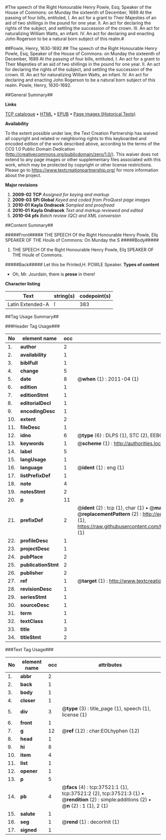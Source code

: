 #The speech of the Right Honourable Henry Powle, Esq; Speaker of the House of Commons: on Munday the sixteenth of December, 1689 At the passing of four bills, entituled, I. An act for a grant to Their Majesties of an aid of two shillings in the pound for one year. II. An act for declaring the rights of the subject, and settling the succession of the crown. III. An act for naturalizing William Watts, an infant. IV. An act for declaring and enacting John Rogerson to be a natural born subject of this realm.#

##Powle, Henry, 1630-1692.##
The speech of the Right Honourable Henry Powle, Esq; Speaker of the House of Commons: on Munday the sixteenth of December, 1689 At the passing of four bills, entituled, I. An act for a grant to Their Majesties of an aid of two shillings in the pound for one year. II. An act for declaring the rights of the subject, and settling the succession of the crown. III. An act for naturalizing William Watts, an infant. IV. An act for declaring and enacting John Rogerson to be a natural born subject of this realm.
Powle, Henry, 1630-1692.

##General Summary##

**Links**

[TCP catalogue](http://www.ota.ox.ac.uk/tcp/)  • 
[HTML](http://tei.it.ox.ac.uk/tcp/Texts-HTML/free/A55/A55595.html)  • 
[EPUB](http://tei.it.ox.ac.uk/tcp/Texts-EPUB/free/A55/A55595.epub) • 
[Page images (Historical Texts)](https://historicaltexts.jisc.ac.uk/eebo-99833046e)

**Availability**

To the extent possible under law, the Text Creation Partnership has waived all copyright and related or neighboring rights to this keyboarded and encoded edition of the work described above, according to the terms of the CC0 1.0 Public Domain Dedication (http://creativecommons.org/publicdomain/zero/1.0/). This waiver does not extend to any page images or other supplementary files associated with this work, which may be protected by copyright or other license restrictions. Please go to https://www.textcreationpartnership.org/ for more information about the project.

**Major revisions**

1. __2009-02__ __TCP__ *Assigned for keying and markup*
1. __2009-03__ __SPi Global__ *Keyed and coded from ProQuest page images*
1. __2010-01__ __Kayla Ondracek__ *Sampled and proofread*
1. __2010-01__ __Kayla Ondracek__ *Text and markup reviewed and edited*
1. __2010-04__ __pfs__ *Batch review (QC) and XML conversion*

##Content Summary##

#####Front#####
THE SPEECH Of the Right Honourable Henry Powle, Eſq SPEAKER OF THE Houſe of Commons: On Munday the S
#####Body#####

1. THE SPEECH Of the Right Honourable Henry Powle, Eſq SPEAKER OF THE Houſe of Commons.

#####Back#####
Let this be Printed,H. POWLE Speaker.
**Types of content**

  * Oh, Mr. Jourdain, there is **prose** in there!

**Character listing**


|Text|string(s)|codepoint(s)|
|---|---|---|
|Latin Extended-A|ſ|383|

##Tag Usage Summary##

###Header Tag Usage###

|No|element name|occ|attributes|
|---|---|---|---|
|1.|__author__|2||
|2.|__availability__|1||
|3.|__biblFull__|1||
|4.|__change__|5||
|5.|__date__|8| @__when__ (1) : 2011-04 (1)|
|6.|__edition__|1||
|7.|__editionStmt__|1||
|8.|__editorialDecl__|1||
|9.|__encodingDesc__|1||
|10.|__extent__|2||
|11.|__fileDesc__|1||
|12.|__idno__|6| @__type__ (6) : DLPS (1), STC (2), EEBO-CITATION (1), PROQUEST (1), VID (1)|
|13.|__keywords__|1| @__scheme__ (1) : http://authorities.loc.gov/ (1)|
|14.|__label__|5||
|15.|__langUsage__|1||
|16.|__language__|1| @__ident__ (1) : eng (1)|
|17.|__listPrefixDef__|1||
|18.|__note__|4||
|19.|__notesStmt__|2||
|20.|__p__|11||
|21.|__prefixDef__|2| @__ident__ (2) : tcp (1), char (1)  •  @__matchPattern__ (2) : ([0-9\-]+):([0-9IVX]+) (1), (.+) (1)  •  @__replacementPattern__ (2) : http://eebo.chadwyck.com/downloadtiff?vid=$1&page=$2 (1), https://raw.githubusercontent.com/textcreationpartnership/Texts/master/tcpchars.xml#$1 (1)|
|22.|__profileDesc__|1||
|23.|__projectDesc__|1||
|24.|__pubPlace__|2||
|25.|__publicationStmt__|2||
|26.|__publisher__|2||
|27.|__ref__|1| @__target__ (1) : http://www.textcreationpartnership.org/docs/. (1)|
|28.|__revisionDesc__|1||
|29.|__seriesStmt__|1||
|30.|__sourceDesc__|1||
|31.|__term__|1||
|32.|__textClass__|1||
|33.|__title__|3||
|34.|__titleStmt__|2||


###Text Tag Usage###

|No|element name|occ|attributes|
|---|---|---|---|
|1.|__abbr__|2||
|2.|__back__|1||
|3.|__body__|1||
|4.|__closer__|1||
|5.|__div__|3| @__type__ (3) : title_page (1), speech (1), license (1)|
|6.|__front__|1||
|7.|__g__|12| @__ref__ (12) : char:EOLhyphen (12)|
|8.|__head__|1||
|9.|__hi__|8||
|10.|__item__|4||
|11.|__list__|1||
|12.|__opener__|1||
|13.|__p__|5||
|14.|__pb__|4| @__facs__ (4) : tcp:37521:1 (1), tcp:37521:2 (2), tcp:37521:3 (1)  •  @__rendition__ (2) : simple:additions (2)  •  @__n__ (2) : 1 (1), 2 (1)|
|15.|__salute__|1||
|16.|__seg__|1| @__rend__ (1) : decorInit (1)|
|17.|__signed__|1||
